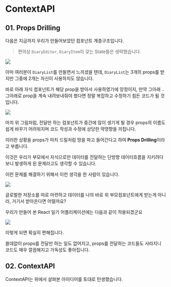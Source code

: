 # ContextAPI

## 01. Props Drilling

다음은 지금까지 우리가 만들어보았던 컴포넌트 계층구조입니다.

> 편의상 `DiaryEditor`, `DiaryItem`이 갖는 State들은 생략했습니다.

![](https://user-images.githubusercontent.com/46296754/139201176-ec665ec9-6452-4a80-9221-b0d87337bdd9.png)

아마 여러분이 `DiaryList`를 만들면서 느끼셨을 텐데, `DiaryList`는 3개의 props를 받지만 그중에 2개는 자신이 사용하지도 않습니다.

바로 아래 자식 컴포넌트가 해당 prop을 받아서 사용하였기에 망정이지, 만약 그아래 .. 그아래로 prop을 계속 내려보내줘야 했다면 정말 복잡하고 수정하기 힘든 코드가 될 것 입니다.

![](https://user-images.githubusercontent.com/46296754/139201541-5375b109-21a3-4593-b2aa-e2b534023199.png)

마치 위 그림처럼, 전달만 하는 컴포넌트가 중간에 많이 생기게 될 경우 props의 이름도 쉽게 바꾸기 어려워지며 코드 작성과 수정에 상당한 약영향을 끼칩니다.

이러한 상황을 props가 마치 드릴처럼 땅을 파고 들어간다고 하여 **Props Drilling**이라고 부릅니다.

이것은 우리가 부모에서 자식으로만 데이터를 전달하는 단방향 데이터흐름을 지키려다 보니 발생하게 된 문제라고도 생각할 수 있습니다.

이런 문제를 해결하기 위해서 이런 생각을 한 사람이 있습니다.

![](https://user-images.githubusercontent.com/46296754/139202765-6cd578d4-a65f-43f6-afa1-4591789ae1c7.png)

글로벌한 저장소를 따로 마련하고 데이터를 나의 바로 위 부모컴포넌트에게 받는게 아니라, 거기서 받아온다면 어떨까요?

우리가 만들어 본 React 일기 어플리케이션에는 다음과 같이 적용되겠군요

![](https://user-images.githubusercontent.com/46296754/139202677-bebcd54c-7123-492c-bab1-a7046598af87.png)

이렇게 되면 확실히 편해집니다.

쓸데없이 props를 전달만 하는 일도 없어지고, props를 전달하는 코드들도 사라지니 코드도 매우 깔끔해지고 가독성도 좋아집니다.

## 02. ContextAPI

ContextAPI는 위에서 살펴본 아이디어를 토대로 탄생했습니다.
